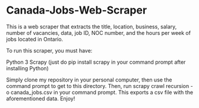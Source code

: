 # Canada-Jobs-Web-Scraper
This is a web scraper that extracts the title, location, business, salary, number of vacancies, data, job ID, NOC number, and the hours per week of jobs located in Ontario.

To run this scraper, you must have:

Python 3
Scrapy (just do pip install scrapy in your command prompt after installing Python)

Simply clone my repository in your personal computer, then use the command prompt to get to this directory. Then, run scrapy crawl recursion -o canada_jobs.csv in your command prompt. This exports a csv file with the aforementioned data. Enjoy!
